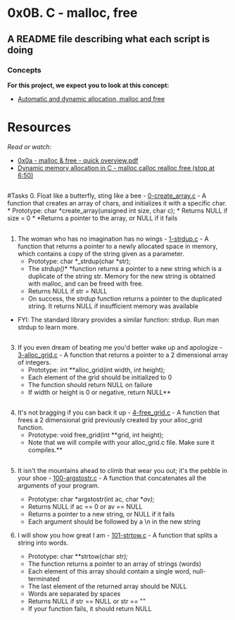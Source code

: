 # 0x0B. C - malloc, free

## A README file describing what each script is doing

### Concepts
__For this project, we expect you to look at this concept:__

 * [Automatic and dynamic allocation, malloc and free](https://intranet.alxswe.com/concepts/62)
##
# Resources
_Read or watch:_

 * [0x0a - malloc & free - quick overview.pdf](https://s3.amazonaws.com/alx-intranet.hbtn.io/uploads/misc/2021/1/a094c90e7f466bbeaa49cb24c8f04e7f27aaad41.pdf?X-Amz-Algorithm=AWS4-HMAC-SHA256&X-Amz-Credential=AKIARDDGGGOUSBVO6H7D%2F20240227%2Fus-east-1%2Fs3%2Faws4_request&X-Amz-Date=20240227T101726Z&X-Amz-Expires=86400&X-Amz-SignedHeaders=host&X-Amz-Signature=145f81136a7bf84f74a8ba3c4a3704a31f18cb9fcaf8091427edb46421142be2)
 * [Dynamic memory allocation in C - malloc calloc realloc free (stop at 6:50)](https://www.youtube.com/watch?v=xDVC3wKjS64)
##
#Tasks
0. Float like a butterfly, sting like a bee - [0-create_array.c](./0-create_array.c) - A function that creates an array of chars, and initializes it with a specific char.
	* Prototype: char *create_array(unsigned int size, char c);
	* Returns NULL if size = 0
	* *Returns a pointer to the array, or NULL if it fails
##
1. The woman who has no imagination has no wings - [1-strdup.c](./1-strdup.c) - A  function that returns a pointer to a newly allocated space in memory, which contains a copy of the string given as a parameter.
	* Prototype: char *_strdup(char *str);
	* The  _strdup()_* *function returns a pointer to a new string which is a duplicate of the string str. Memory for the new string is obtained with malloc, and can be freed with free.
	* Returns NULL if str = NULL
	* On success, the _strdup_ function returns a pointer to the duplicated string. It returns NULL if insufficient memory was available
* FYI: The standard library provides a similar function: strdup. Run man strdup to learn more.
##
3. If you even dream of beating me you'd better wake up and apologize - [3-alloc_grid.c](./3-alloc_grid.c) - A function that returns a pointer to a 2 dimensional array of integers.
	* Prototype: int **alloc_grid(int width, int height);
	* Each element of the grid should be initialized to 0
	* The function should return NULL on failure
	* If width or height is 0 or negative, return NULL**
##
4. It's not bragging if you can back it up - [4-free_grid.c](./4-free_grid.c) - A function that frees a 2 dimensional grid previously created by your alloc_grid function.
	* Prototype: void free_grid(int **grid, int height);
	* Note that we will compile with your alloc_grid.c file. Make sure it compiles.**
##
5. It isn't the mountains ahead to climb that wear you out; it's the pebble in your shoe - [100-argstostr.c](./100-argstostr.c) - A function that concatenates all the arguments of your program.
	* Prototype: char *argstostr(int ac, char **av);*
	* Returns NULL if ac == 0 or av == NULL
	* Returns a pointer to a new string, or NULL if it fails
	* Each argument should be followed by a \n in the new string

6. I will show you how great I am - [101-strtow.c](./101-strtow.c) - A function that splits a string into words.
	* Prototype: char **strtow(char *str);*
	* The function returns a pointer to an array of strings (words)
	* Each element of this array should contain a single word, null-terminated
	* The last element of the returned array should be NULL
	* Words are separated by spaces
	* Returns NULL if str == NULL or str == ""
	* If your function fails, it should return NULL


